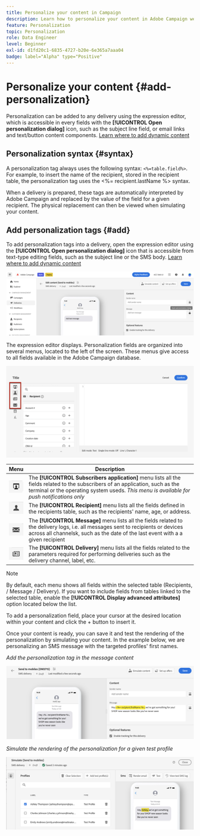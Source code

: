 ```yaml
---
title: Personalize your content in Campaign
description: Learn how to personalize your content in Adobe Campaign web UI
feature: Personalization
topic: Personalization
role: Data Engineer
level: Beginner
exl-id: d1fd20c1-6835-4727-b20e-6e365a7aaa04
badge: label="Alpha" type="Positive"
---
```


# Personalize your content {#add-personalization}

Personalization can be added to any delivery using the expression editor, which is accessible  in every fields with the **[!UICONTROL Open personalization dialog]** icon, such as the subject line field, or email links and text/button content components. [Learn where to add dynamic content](gs-personalization.md/#access)

## Personalization syntax {#syntax}

A personalization tag always uses the following syntax: `<%=table.field%>`. For example, to insert the name of the recipient, stored in the recipient table, the personalization tag uses the <%= recipient.lastName %> syntax.

When a delivery is prepared, these tags are automatically interpreted by Adobe Campaign and replaced by the value of the field for a given recipient. The physical replacement can then be viewed when simulating your content.

## Add personalization tags {#add}

To add personalization tags into a delivery, open the expression editor using the **[!UICONTROL Open personalization dialog]** icon that is accessible from text-type editing fields, such as the subject line or the SMS body. [Learn where to add dynamic content](gs-personalization.md/#access)

![](assets/perso-access.png)

The expression editor displays. Personalization fields are organized into several menus, located to the left of the screen. These menus give access to all fields available in the Adobe Campaign database.

![](assets/perso-insert-field.png)

|Menu | Description | 
|-----|------------|
|![](assets/do-not-localize/perso-subscribers-menu.png) | The **[!UICONTROL Subscribers application]** menu lists all the fields related to the subscribers of an application, such as the terminal or the operating system useds. *This menu is available for push notifications only* | 
|![](assets/do-not-localize/perso-recipients-menu.png) | The **[!UICONTROL Recipient]** menu lists all the fields defined in the recipients table, such as the recipients' name, age, or address. | 
|![](assets/do-not-localize/perso-message-menu.png)| The **[!UICONTROL Message]** menu lists all the fields related to the delivery logs, i.e. all messages sent to recipients or devices across all channelsk, such as the date of the last event with a a given recipient |
|![](assets/do-not-localize/perso-delivery-menu.png)| The **[!UICONTROL Delivery]** menu lists all the fields related to the parameters required for performing deliveries such as the delivery channel, label, etc.|

>[!NOTE]
>
>By default, each menu shows all fields within the selected table (Recipients, / Message / Delivery). If you want to include fields from tables linked to the selected table, enable the **[!UICONTROL Display advanced attributes]** option located below the list.

To add a personalization field, place your cursor at the desired location within your content and click the + button to insert it.

Once your content is ready, you can save it and test the rendering of the personalization by simulating your content. In the example below, we are personalizing an SMS message with the targeted profiles' first names.

*Add the personalization tag in the message content*

![](assets/perso-preview1.png)

*Simulate the rendering of the personalization for a given test profile*

![](assets/perso-preview2.png)
